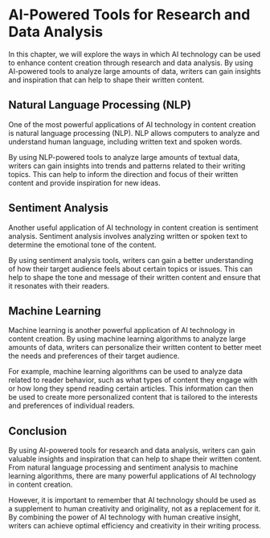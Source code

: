 AI-Powered Tools for Research and Data Analysis
==============================================================================================

In this chapter, we will explore the ways in which AI technology can be used to enhance content creation through research and data analysis. By using AI-powered tools to analyze large amounts of data, writers can gain insights and inspiration that can help to shape their written content.

Natural Language Processing (NLP)
---------------------------------

One of the most powerful applications of AI technology in content creation is natural language processing (NLP). NLP allows computers to analyze and understand human language, including written text and spoken words.

By using NLP-powered tools to analyze large amounts of textual data, writers can gain insights into trends and patterns related to their writing topics. This can help to inform the direction and focus of their written content and provide inspiration for new ideas.

Sentiment Analysis
------------------

Another useful application of AI technology in content creation is sentiment analysis. Sentiment analysis involves analyzing written or spoken text to determine the emotional tone of the content.

By using sentiment analysis tools, writers can gain a better understanding of how their target audience feels about certain topics or issues. This can help to shape the tone and message of their written content and ensure that it resonates with their readers.

Machine Learning
----------------

Machine learning is another powerful application of AI technology in content creation. By using machine learning algorithms to analyze large amounts of data, writers can personalize their written content to better meet the needs and preferences of their target audience.

For example, machine learning algorithms can be used to analyze data related to reader behavior, such as what types of content they engage with or how long they spend reading certain articles. This information can then be used to create more personalized content that is tailored to the interests and preferences of individual readers.

Conclusion
----------

By using AI-powered tools for research and data analysis, writers can gain valuable insights and inspiration that can help to shape their written content. From natural language processing and sentiment analysis to machine learning algorithms, there are many powerful applications of AI technology in content creation.

However, it is important to remember that AI technology should be used as a supplement to human creativity and originality, not as a replacement for it. By combining the power of AI technology with human creative insight, writers can achieve optimal efficiency and creativity in their writing process.
